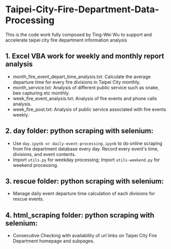 # Taipei-City-Fire-Department-Data-Processing
This is the code work fully composed by Ting-Wei Wu to support and accelerate taipei city fire department information analysis

## 1. Excel VBA work for weekly and monthly report analysis
* month_fire_event_depart_time_analysis.txt: Calculate the average departure time for every fire divisions in Taipei City monthly. <br>
* month_service.txt: Analysis of different public service such as snake, bee capturing etc monthly. <br>
* week_fire_event_analysis.txt: Analysis of fire events and phone calls analysis. <br>
* week_fire_post.txt: Analysis of public service associated with fire events weekly. <br>

## 2. day folder: python scraping with selenium:
* Use `day.ipynb or daily-event-processing.ipynb` to do online scraping from fire department database every day. Record every event's time, divisions, and event contents. <br>
* Import `utils.py` for weekday processing; Import `utils-weekend.py` for weekend processing. <br>

## 3. rescue folder: python scraping with selenium:
* Manage daily event departure time calculation of each divisions for rescue events.

## 4. html_scraping folder: python scraping with selenium:
* Consecutive Checking with availability of url links on Taipei City Fire Department homepage and subpages.
